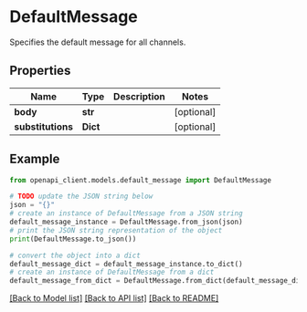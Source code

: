 # DefaultMessage

Specifies the default message for all channels.

## Properties

Name | Type | Description | Notes
------------ | ------------- | ------------- | -------------
**body** | **str** |  | [optional] 
**substitutions** | **Dict** |  | [optional] 

## Example

```python
from openapi_client.models.default_message import DefaultMessage

# TODO update the JSON string below
json = "{}"
# create an instance of DefaultMessage from a JSON string
default_message_instance = DefaultMessage.from_json(json)
# print the JSON string representation of the object
print(DefaultMessage.to_json())

# convert the object into a dict
default_message_dict = default_message_instance.to_dict()
# create an instance of DefaultMessage from a dict
default_message_from_dict = DefaultMessage.from_dict(default_message_dict)
```
[[Back to Model list]](../README.md#documentation-for-models) [[Back to API list]](../README.md#documentation-for-api-endpoints) [[Back to README]](../README.md)


